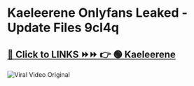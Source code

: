 
 # Kaeleerene Onlyfans Leaked - Update Files 9cl4q

## <h2><a href="https://clipsfans.com/Kaeleerene&ref=git">🔗 Click to LINKS ⏩⏩ 👉 🟢 Kaeleerene </a></h2>

<a href="https://clipsfans.com/Kaeleerene&ref=git" rel="nofollow" data-target="animated-image.originalLink"><img src="https://i.ibb.co.com/xMMVF88/686577567.gif" alt="Viral Video Original" style="max-width: 100%; display: inline-block;" data-target="animated-image.originalImage"></a>

